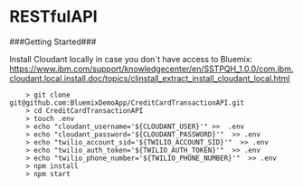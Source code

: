 # RESTfulAPI

###Getting Started###

Install Cloudant locally in case you don`t have access to Bluemix:
https://www.ibm.com/support/knowledgecenter/en/SSTPQH_1.0.0/com.ibm.cloudant.local.install.doc/topics/clinstall_extract_install_cloudant_local.html

```
	> git clone git@github.com:BluemixDemoApp/CreditCardTransactionAPI.git
	> cd CreditCardTransactionAPI
	> touch .env
    > echo "cloudant_username='${CLOUDANT_USER}'" >>  .env     
    > echo "cloudant_password='${CLOUDANT_PASSWORD}'"  >> .env   
    > echo "twilio_account_sid='${TWILIO_ACCOUNT_SID}'"  >> .env   
    > echo "twilio_auth_token='${TWILIO_AUTH_TOKEN}'"  >> .env   
    > echo "twilio_phone_number='${TWILIO_PHONE_NUMBER}'"  >> .env   
	> npm install
	> npm start
```
